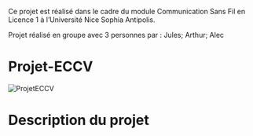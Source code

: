 
Ce projet est réalisé dans le cadre du module Communication Sans Fil en Licence 1 à l’Université
Nice Sophia Antipolis.

Projet réalisé en groupe avec 3 personnes par : Jules; Arthur; Alec

# Projet-ECCV

![ProjetECCV](https://cdn.discordapp.com/attachments/1073556996273471528/1113842767697809460/IMG_7086.png)

# Description du projet


